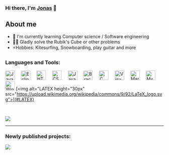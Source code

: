 ### Hi there, I'm [Jonas](https://github.com/Jonas-Hamburg/) 👋

## About me
- 🌱 I'm currently learning Computer science / Software engineering
- 🧙‍♂️ Gladly solve the Rubik's Cube or other problems
- ⚡Hobbies: Kitesurfing, Snowboarding, play guitar and more

### Languages and Tools:

[<img alt="Java" height="30px" src="https://upload.wikimedia.org/wikipedia/de/e/e1/Java-Logo.svg">](#Java)&nbsp;&nbsp;&nbsp;&nbsp;
[<img alt="Eclipse" height="30px" src="https://upload.wikimedia.org/wikipedia/commons/d/d0/Eclipse-Luna-Logo.svg">](#Eclipse)&nbsp;&nbsp;&nbsp;&nbsp;
[<img alt="HTML" height="30px" src="https://upload.wikimedia.org/wikipedia/commons/6/61/HTML5_logo_and_wordmark.svg">](#HTML)&nbsp;&nbsp;&nbsp;&nbsp;
[<img alt="CSS" height="30px" src="https://upload.wikimedia.org/wikipedia/commons/d/d5/CSS3_logo_and_wordmark.svg">](#CSS)&nbsp;&nbsp;&nbsp;&nbsp;
[<img alt="JavaScript" height="30px" src="https://upload.wikimedia.org/wikipedia/commons/9/99/Unofficial_JavaScript_logo_2.svg">](#JavaScript)&nbsp;&nbsp;&nbsp;&nbsp;
[<img alt="Brackets" height="30px" src="https://upload.wikimedia.org/wikipedia/commons/4/4c/Brackets_Icon.svg">](#Brackets)&nbsp;&nbsp;&nbsp;&nbsp;
[<img alt="C" height="30px" src="https://upload.wikimedia.org/wikipedia/commons/3/35/The_C_Programming_Language_logo.svg">](#C)&nbsp;&nbsp;&nbsp;&nbsp;
[<img alt="Visual Studio Code" height="30px" src="https://upload.wikimedia.org/wikipedia/commons/2/2d/Visual_Studio_Code_1.18_icon.svg">](#Visual%20Studio%20Code)&nbsp;&nbsp;&nbsp;&nbsp;
[<img alt="MariaDB" height="30px" src="https://upload.wikimedia.org/wikipedia/commons/c/c9/MariaDB_Logo.png">](#MariaDB)&nbsp;&nbsp;&nbsp;&nbsp;
[<img alt="MySQL" height="30px" src="https://upload.wikimedia.org/wikipedia/de/d/dd/MySQL_logo.svg"/>](#MySQL)&nbsp;&nbsp;&nbsp;&nbsp;
[<img alt="Windows Terminal" height="30px" src="https://upload.wikimedia.org/wikipedia/commons/0/01/Windows_Terminal_Logo_256x256.png">](#Windows%20Terminal)
[<img alt="LATEX height="30px" src="https://upload.wikimedia.org/wikipedia/commons/9/92/LaTeX_logo.svg">](#LATEX)
  
<br>

[<img src="https://github-readme-stats.vercel.app/api/top-langs/?username=Jonas-Hamburg&layout=compact&title_color=333&text_color=333&bg_color=F5F8FA&hide_border=true">](#onGithub)

---

### Newly published projects:
[<img src="https://github-readme-stats.vercel.app/api/pin/?username=Jonas-Hamburg&repo=Tic-Tac-Toe&title_color=333&text_color=333&bg_color=F5F8FA&hide_border=true">](https://github.com/Jonas-Hamburg/Tic-Tac-Toe/)

<!---
Jonas-Hamburg/Jonas-Hamburg is a ✨ special ✨ repository because its `README.md` (this file) appears on your GitHub profile.
You can click the Preview link to take a look at your changes.
--->
